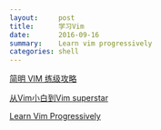 ```yaml
---
layout:     post
title:      学习Vim
date:       2016-09-16
summary:    Learn vim progressively
categories: shell
---
```


[简明 VIM 练级攻略](http://coolshell.cn/articles/5426.html)

[从Vim小白到Vim superstar](http://blog.csdn.net/xlinsist/article/details/54143380)

[Learn Vim Progressively](http://yannesposito.com/Scratch/en/blog/Learn-Vim-Progressively/)
